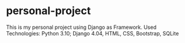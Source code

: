 # personal-project

This is my personal project using Django as Framework.
Used Technologies: Python 3.10; Django 4.04, HTML, CSS, Bootstrap, SQLite
